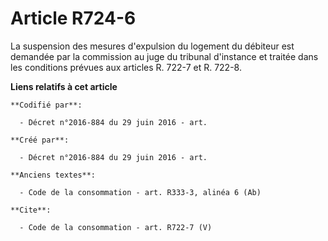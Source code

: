 # Article R724-6

La suspension des mesures d'expulsion du logement du débiteur est demandée par la commission au juge du tribunal d'instance
et traitée dans les conditions prévues aux articles R. 722-7 et R. 722-8.

**Liens relatifs à cet article**

	**Codifié par**:

	  - Décret n°2016-884 du 29 juin 2016 - art.

	**Créé par**:

	  - Décret n°2016-884 du 29 juin 2016 - art.

	**Anciens textes**:

	  - Code de la consommation - art. R333-3, alinéa 6 (Ab)

	**Cite**:

	  - Code de la consommation - art. R722-7 (V)
